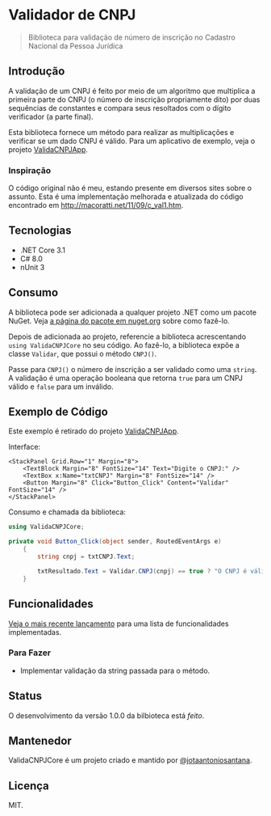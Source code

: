 # Validador de CNPJ

> Biblioteca para validação de número de inscrição no Cadastro Nacional da Pessoa Jurídica

## Introdução

A validação de um CNPJ é feito por meio de um algoritmo que multiplica a primeira parte do CNPJ (o número de inscrição propriamente dito) por duas sequências de constantes e compara seus resoltados com o dígito verificador (a parte final).

Esta biblioteca fornece um método para realizar as multiplicações e verificar se um dado CNPJ é válido. Para um aplicativo de exemplo, veja o projeto [ValidaCNPJApp](https://github.com/jotaantoniosantana/ValidaCNPJApp).

### Inspiração

O código original não é meu, estando presente em diversos sites sobre o assunto. Esta é uma implementação melhorada e atualizada do código encontrado em http://macoratti.net/11/09/c_val1.htm.

## Tecnologias

- .NET Core 3.1
- C# 8.0
- nUnit 3

## Consumo

A biblioteca pode ser adicionada a qualquer projeto .NET como um pacote NuGet. Veja [a página do pacote em nuget.org](https://www.nuget.org/packages/ValidaCNPJCore/) sobre como fazê-lo.

Depois de adicionada ao projeto, referencie a biblioteca acrescentando `using ValidaCNPJCore` no seu código. Ao fazê-lo, a biblioteca expõe a classe `Validar`, que possui o método `CNPJ()`.

Passe para `CNPJ()` o número de inscrição a ser validado como uma `string`. A validação é uma operação booleana que retorna `true` para um CNPJ válido e `false` para um inválido.

## Exemplo de Código

Este exemplo é retirado do projeto [ValidaCNPJApp](https://github.com/jotaantoniosantana/ValidaCNPJApp).

Interface:

```xaml
<StackPanel Grid.Row="1" Margin="8">
    <TextBlock Margin="8" FontSize="14" Text="Digite o CNPJ:" />
    <TextBox x:Name="txtCNPJ" Margin="8" FontSize="14" />
    <Button Margin="8" Click="Button_Click" Content="Validar" FontSize="14" />
</StackPanel>
```

Consumo e chamada da biblioteca:

```csharp
using ValidaCNPJCore;

private void Button_Click(object sender, RoutedEventArgs e)
    {
        string cnpj = txtCNPJ.Text;

        txtResultado.Text = Validar.CNPJ(cnpj) == true ? "O CNPJ é válido." : "O CNPJ não é válido.";
    }
```

## Funcionalidades

[Veja o mais recente lançamento](https://github.com/jotaantoniosantana/ValidaCNPJCore/releases) para uma lista de funcionalidades implementadas.

### Para Fazer

- Implementar validação da string passada para o método.

## Status

O desenvolvimento da versão 1.0.0 da bilbioteca está _feito_. 


## Mantenedor

ValidaCNPJCore é um projeto criado e mantido por [@jotaantoniosantana](https://github.com/jotaantoniosantana).

## Licença

MIT.
